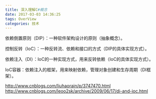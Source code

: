 ```yaml
---
title: 深入理解C#概念  
date: 2017-03-03 14:36:25  
tags: OverView  
categories: 技术  
---
```


依赖倒置原则（DIP）：一种软件架构设计的原则（抽象概念）。  

控制反转（IoC）：一种反转流、依赖和接口的方式（DIP的具体实现方式）。  

依赖注入（DI）：IoC的一种实现方式，用来反转依赖（IoC的具体实现方式）。  

IoC容器：依赖注入的框架，用来映射依赖，管理对象创建和生存周期（DI框架）。  

<http://www.cnblogs.com/liuhaorain/p/3747470.html>  
<http://www.cnblogs.com/leoo2sk/archive/2009/06/17/di-and-ioc.html>
